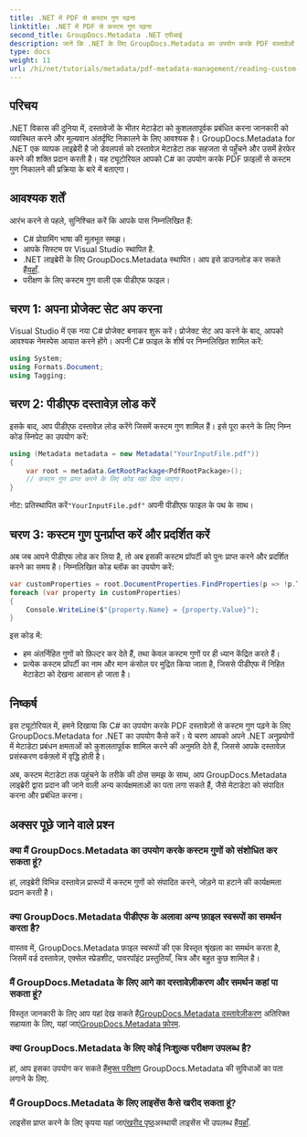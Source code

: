 ```yaml
---
title: .NET में PDF से कस्टम गुण पढ़ना
linktitle: .NET में PDF से कस्टम गुण पढ़ना
second_title: GroupDocs.Metadata .NET एपीआई
description: जानें कि .NET के लिए GroupDocs.Metadata का उपयोग करके PDF दस्तावेज़ों से कस्टम प्रॉपर्टी को कुशलतापूर्वक कैसे एक्सेस और प्रबंधित किया जाए। यह व्यापक ट्यूटोरियल चरण-दर-चरण मार्गदर्शन प्रदान करता है।
type: docs
weight: 11
url: /hi/net/tutorials/metadata/pdf-metadata-management/reading-custom-properties-from-pdf/
---
```

## परिचय

.NET विकास की दुनिया में, दस्तावेजों के भीतर मेटाडेटा को कुशलतापूर्वक प्रबंधित करना जानकारी को व्यवस्थित करने और मूल्यवान अंतर्दृष्टि निकालने के लिए आवश्यक है। GroupDocs.Metadata for .NET एक व्यापक लाइब्रेरी है जो डेवलपर्स को दस्तावेज़ मेटाडेटा तक सहजता से पहुँचने और उसमें हेरफेर करने की शक्ति प्रदान करती है। यह ट्यूटोरियल आपको C# का उपयोग करके PDF फ़ाइलों से कस्टम गुण निकालने की प्रक्रिया के बारे में बताएगा। 

## आवश्यक शर्तें

आरंभ करने से पहले, सुनिश्चित करें कि आपके पास निम्नलिखित हैं:

- C# प्रोग्रामिंग भाषा की मूलभूत समझ।
- आपके सिस्टम पर Visual Studio स्थापित है.
-  .NET लाइब्रेरी के लिए GroupDocs.Metadata स्थापित। आप इसे डाउनलोड कर सकते हैं[यहाँ](https://releases.groupdocs.com/metadata/net/).
- परीक्षण के लिए कस्टम गुण वाली एक पीडीएफ फाइल।

## चरण 1: अपना प्रोजेक्ट सेट अप करना

Visual Studio में एक नया C# प्रोजेक्ट बनाकर शुरू करें। प्रोजेक्ट सेट अप करने के बाद, आपको आवश्यक नेमस्पेस आयात करने होंगे। अपनी C# फ़ाइल के शीर्ष पर निम्नलिखित शामिल करें:

```csharp
using System;
using Formats.Document;
using Tagging;
```

## चरण 2: पीडीएफ दस्तावेज़ लोड करें

इसके बाद, आप पीडीएफ दस्तावेज़ लोड करेंगे जिसमें कस्टम गुण शामिल हैं। इसे पूरा करने के लिए निम्न कोड स्निपेट का उपयोग करें:

```csharp
using (Metadata metadata = new Metadata("YourInputFile.pdf"))
{
    var root = metadata.GetRootPackage<PdfRootPackage>();
    // कस्टम गुण प्राप्त करने के लिए कोड यहां दिया जाएगा।
}
```

 नोट: प्रतिस्थापित करें`"YourInputFile.pdf"` अपनी पीडीएफ फाइल के पथ के साथ।

## चरण 3: कस्टम गुण पुनर्प्राप्त करें और प्रदर्शित करें

अब जब आपने पीडीएफ लोड कर लिया है, तो अब इसकी कस्टम प्रॉपर्टी को पुनः प्राप्त करने और प्रदर्शित करने का समय है। निम्नलिखित कोड ब्लॉक का उपयोग करें:

```csharp
var customProperties = root.DocumentProperties.FindProperties(p => !p.Tags.Contains(Tags.Document.BuiltIn));
foreach (var property in customProperties)
{
    Console.WriteLine($"{property.Name} = {property.Value}");
}
```

इस कोड में:
- हम अंतर्निहित गुणों को फ़िल्टर कर देते हैं, तथा केवल कस्टम गुणों पर ही ध्यान केंद्रित करते हैं।
- प्रत्येक कस्टम प्रॉपर्टी का नाम और मान कंसोल पर मुद्रित किया जाता है, जिससे पीडीएफ में निहित मेटाडेटा को देखना आसान हो जाता है।

## निष्कर्ष

इस ट्यूटोरियल में, हमने दिखाया कि C# का उपयोग करके PDF दस्तावेज़ों से कस्टम गुण पढ़ने के लिए GroupDocs.Metadata for .NET का उपयोग कैसे करें। ये चरण आपको अपने .NET अनुप्रयोगों में मेटाडेटा प्रबंधन क्षमताओं को कुशलतापूर्वक शामिल करने की अनुमति देते हैं, जिससे आपके दस्तावेज़ प्रसंस्करण वर्कफ़्लो में वृद्धि होती है। 

अब, कस्टम मेटाडेटा तक पहुंचने के तरीके की ठोस समझ के साथ, आप GroupDocs.Metadata लाइब्रेरी द्वारा प्रदान की जाने वाली अन्य कार्यक्षमताओं का पता लगा सकते हैं, जैसे मेटाडेटा को संपादित करना और प्रबंधित करना।

## अक्सर पूछे जाने वाले प्रश्न

### क्या मैं GroupDocs.Metadata का उपयोग करके कस्टम गुणों को संशोधित कर सकता हूं?
हां, लाइब्रेरी विभिन्न दस्तावेज़ प्रारूपों में कस्टम गुणों को संपादित करने, जोड़ने या हटाने की कार्यक्षमता प्रदान करती है।

### क्या GroupDocs.Metadata पीडीएफ के अलावा अन्य फ़ाइल स्वरूपों का समर्थन करता है?
वास्तव में, GroupDocs.Metadata फ़ाइल स्वरूपों की एक विस्तृत श्रृंखला का समर्थन करता है, जिसमें वर्ड दस्तावेज़, एक्सेल स्प्रेडशीट, पावरपॉइंट प्रस्तुतियाँ, चित्र और बहुत कुछ शामिल है।

### मैं GroupDocs.Metadata के लिए आगे का दस्तावेज़ीकरण और समर्थन कहां पा सकता हूं?
 विस्तृत जानकारी के लिए आप यहां देख सकते हैं[GroupDocs.Metadata दस्तावेज़ीकरण](https://reference.groupdocs.com/metadata/net/) अतिरिक्त सहायता के लिए, यहां जाएं[GroupDocs.Metadata फ़ोरम](https://forum.groupdocs.com/c/metadata/14).

### क्या GroupDocs.Metadata के लिए कोई निःशुल्क परीक्षण उपलब्ध है?
 हां, आप इसका उपयोग कर सकते हैं[मुफ्त परीक्षण](https://releases.groupdocs.com/) GroupDocs.Metadata की सुविधाओं का पता लगाने के लिए.

### मैं GroupDocs.Metadata के लिए लाइसेंस कैसे खरीद सकता हूं?
 लाइसेंस प्राप्त करने के लिए कृपया यहां जाएं[खरीद पृष्ठ](https://purchase.groupdocs.com/buy)अस्थायी लाइसेंस भी उपलब्ध हैं[यहाँ](https://purchase.groupdocs.com/temporary-license/).